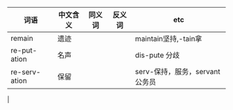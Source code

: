 
| 词语          | 中文含义 | 同义词 | 反义词 | etc                             |
|---------------|----------|--------|--------|---------------------------------|
| remain        | 遗迹     |        |        | maintain坚持,-tain拿            |
| re-put-ation  | 名声     |        |        | dis-pute 分歧                   |
| re-serv-ation | 保留     |        |        | serv-保持，服务，servant 公务员 |
| 
